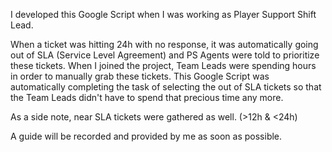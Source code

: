 I developed this Google Script when I was working as Player Support Shift Lead.

When a ticket was hitting 24h with no response, it was automatically going out of SLA (Service Level Agreement) and PS Agents were told to prioritize these tickets. When I joined the project, Team Leads were spending hours in order to manually grab these tickets. This Google Script was automatically completing the task of selecting the out of SLA tickets so that the Team Leads didn't have to spend that precious time any more. 

As a side note, near SLA tickets were gathered as well. (>12h & <24h)

A guide will be recorded and provided by me as soon as possible.
